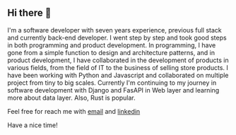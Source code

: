 ## Hi there 👋

I'm a software developer with seven years experience, previous full stack and currently back-end developer. 
I went step by step and took good steps in both programming and product development. In programming, I have gone from a simple function to design and architecture patterns, and in product development, I have collaborated in the development of products in various fields, from the field of IT to the business of selling store products.
I have been working with Python and Javascript and collaborated on multiple project from tiny to big scales.
Currently I'm continuing to my journey in software development with Django and FasAPI in Web layer and learning more about data layer. Also, Rust is popular.

Feel free for reach me with [email](mohagheghian.hassan.cs@gmail.com
) and [linkedin]([url](https://www.linkedin.com/in/hassan-mohagheghian/))

Have a nice time!

